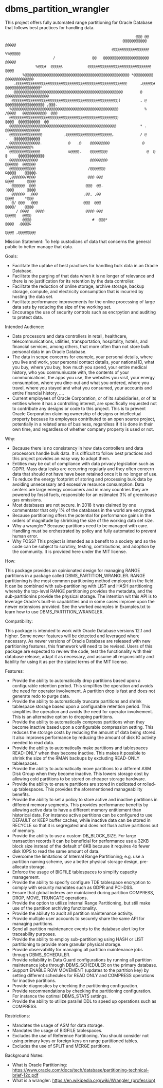 # dbms_partition_wrangler
This project offers fully automated range partitioning for Oracle Database that follows best practices for handling data.

                                                                @@@ @@                              
                                                          @@@@@@@@@@@            @@@@@              
                                                     @@@@@@@@@@@@@@@@@           %%@@@@@            
                          /                 @@   @@@@@@@@@@@@@@@@@@@@@            @@@@@             
                  %@@@#  @@@@@.           @@@@@@@@@@@@@@@@@@@@@@@@@@@@@            @@@@             
            %@@@@@@@@@@@@@@@@@@@@@@@@@@@@@@@@@@@@@@@@@@@@@@@@ *@@@@@@@@@       @@@@@@@@@@@@@        
        .@@@@@@@@@@@@@@@@@@@@@@@@@@@@@@@@@@@@@@@@@@@@@@@@@@@      ,@@@@@#    @@@@@@@@@@@@@@@@*      
        @@@@@@@@@@@@@@@@@@@@@@@@@@@@@@@@@@@@@@@@@@@@@@@@@@        @        @@@@@@@@@@@@@@@@@@@@     
       @@@@@@@@@@@@@@@@@@@@@@@@@@@@@@@@@@@@@@@@@@@@@@@@@(         . @    @@@@@@@@@@@@@@@@@@ ,@@@.   
      %@@@@@@@@@@@@@@@@@@@@@@@@@@@@@@@@@@@@@@@@@@@@@@@@@            %   /@@@@   @@@@@@@@@@@  @@@    
      @@@@@@@@@@@@@@@@@@@@@@@@@@@@@@@@@@@@@@@@@@@@@@@@@@                   @@@@  @@@@@@@@@@  @@     
      @@@@@@@@@@@@@@@@@@@@@@@@@@@@@@@@@@@@@@@@@@@@@@@@@           * .         @@@@@@@@@@@@@@@@      
      @@@@@@@@@@@@@@@          ,@@@@@@@@@@@@@@@@@@@@@,            / @       .   @@@@@@@@@@@@        
      @@@@@@@@@@@@@@.            @   .@    @@@@@@@@@               @            /@@@@@@@@@@@%       
      @@@@@@@@@@@@@@             &@@@@.    @@@@@@@@                  @  @  @     @@@@@@@@@@@@       
      @@@@@@@@@@@@@                        @@@@@@@@                             @@@@@@  @@@@@@      
      @@@@@@@@@@@@                        /@@@@@@@                              &@@@@    @@@@@.     
      ,@@@@@@/#@@@                        @@@ @@@                               &@@@      @@@@      
       @@@@@@  @@@                       @@@  @@.                               (@@@      @@@@      
       @@@@@@  .@@@                     .@@, ,@@                                 @@@@     *@@@      
       @/ @@@   @@@                     @@@  @@@                                 @@@@/    @@@@      
         / @@@@   @@@@                   @@@@ @@@                                 @@@@@   @@@@      
            @@@@                            #  @@@*                                @@@@  .@@@@&     
                                                                                    @@@@ ,@@@@@@@@

Mission Statement: To help custodians of data that concerns the general public to better manage that data.

Goals:
* Facilitate the uptake of best practices for handling bulk data in an Oracle Database.
* Facilitate the purging of that data when it is no longer of relevance and there is no justification for its retention by the data controller.
* Facilitate the reduction of online storage, archive storage, backup storage, compute, and electricity consumption that is incurred by hosting the data set.
* Facilitate performance improvements for the online processing of large data sets by reducing the size of the working set.
* Encourage the use of security controls such as encrpytion and auditing to protect data.

Intended Audience:
* Data processors and data controllers in retail, healthcare, telecommunications, utilities, transportation, hospitality, hotels, and financial services, among others, that more often than not store bulk personal data in an Oracle Database.
* The data in scope concerns for example, your personal details, where you live and work, your personal contact details, your national ID, what you buy, where you buy, how much you spend, your entire medical history, who you communiucate with, the contents of your communications, the apps you use, the websites you visit, your energy consumption, where you dine-out and what you ordered, where you travel, where you stayed and what you consumed, your accounts and entire financial history, ....
* Current employees of Oracle Corporation, or of its subsidiaries, or of its entities where it has a controlling interest, are specifically requested not to contribute any designs or code to this project. This is to prevent Oracle Corporation claiming ownership of designs or intellectual property because its employees contributed to an open source project, potentially in a related area of business, regardless if it is done in their own time, and regardless of whether company property is used or not.

Why:
* Because there is no consistency in how data controllers and data processors handle bulk data. It is difficult to follow best practices and this project provides an easy way to adopt them.
* Entities may be out of compliance with data privacy legislation such as GDPR. Mass data leaks are occurring regularly and they often concern data that should not have have been retained once it is no longer of use.
* To reduce the energy footprint of storing and processing bulk data by avoiding unnecessary and excessive resource consumption. Data centers are large energy consumers and in many countries they are powered by fossil fuels, responsible for an estimated 3% of greenhouse gas emissions.
* Most databases are not secure. In 2018 it was claimed by one commentator that only 1% of the databases in the world are encrypted.
* Because partitioning offers the potential for performance gains in the orders of magnitude by shrinking the size of the working data set size.
* Why a wrangler? Because partitions need to be managed with care. Handling must be orchestrated by policy and fully automated to prevent human error.
* Why FOSS? This project is intended as a benefit to a society and so the code can be subject to scrutiny, testing, contributions, and adoption by the community. It is provided here under the MIT license.

How:

This package provides an opinionated design for managing RANGE partitions in a package called DBMS_PARTITION_WRANGLER.
RANGE partitioning is the most common partitioning method employed in the field. It can be combined with sub-partitioning with LIST and HASH partitioning whereby the top-level RANGE partitioning provides the metadata, and the sub-partitionins provide the physical storage. The intention wit this API is to leverage Oracle's built-in capabilities and in some cases improve upon the newer extensions provided.
See the worked examples in Examples.txt to learn how to use DBMS_PARTITION_WRANGLER.

Compatibility:

This package is intended to work with Oracle Database versions 12.1 and higher. Some newer features will be detected and leveraged where necessary. As newer versions of Oracle Database are released with new partitioning features, this framework will need to be revised. Users of this package are expected to review the code, test the functionality with their database release, adapt it as necessary, and assume all responsibility and liability for using it as per the stated terms of the MIT license.

Features:

* Provide the ability to automatically drop partitions based upon a configurable retention period. This simplifies the operation and avoids the need for operator involvement. A partition drop is fast and does not generate redo to purge data.
* Provide the ability to automatically truncate partitions and shrink tablespace storage based upon a configurable retention period. This simplifies the operation and avoids the need for operator involvement. This is an alternative option to dropping partitions.
* Provide the ability to automatically compress partitions when they become inactive based upon a configurable compression setting. This reduces the storage costs by reducing the amount of data being stored. It also improves performance by reducing the amount of disk IO activity needed to read data.
* Provide the ability to automatically make partitions and tablespaces READ-ONLY when they become inactive. This makes it possible to shrink the size of the RMAN backups by excluding READ-ONLY tablespaces.
* Provide the ability to automatically move partitions to a different ASM Disk Group when they become inactive. This lowers storage cost by allowing cold partitions to be stored on cheaper storage hardware.
* Provide the ability to ensure partitions are stored in dedicated or rolled-up tablespaces. This provides the aforementioned manageability benefits.
* Provide the ability to set a policy to store active and inactive partitions in different memory segments. This provides performance benefits by allowing active data to have a different memory entitlement than historical data. For instance active partitions can be configured to use DEFAULT or KEEP buffer caches, while inactive data can be stored in RECYCLE so that it is segregated and does not flush active partitions out of memory.
* Provide the ability to use a custom DB_BLOCK_SIZE. For large transaction records it can be beneficial for performance use a 32KB block size instead of the default of 8KB because it requires 4x fewer disk IOPS to read the same amount of data.
* Overcome the limitations of Internal Range Partitioning; e.g. use a partition naming scheme, use a better physical storage design, pre-allocate storage.
* Enforce the usage of BIGFILE tablespaces to simplify capacity management.
* Provide the ability to specify configure TDE tablespace encryption to comply with security mandates such as GDPR and PCI-DSS.
* Ensure that global indexes are maintained during partition COMPRESS, DROP, MOVE, TRUNCATE operations.
* Provide the option to utilize Internal Range Partitioning, but still make use of the partition archiving functionality.
* Provide the abiluty to audit all partition maintenance activity.
* Provide multiple user accounts to securely share the same API for managing partitions.
* Send all partition maintenance events to the database alert log for traceability purposes.
* Provide the ability to employ sub-partitioning using HASH or LIST partitioning to provide more granular physical storage.
* Provide observability for managing all partition maintenance jobs through DBMS_SCHEDULER.
* Provide reliability in Data Guard configurations by running all partition maintenance jobs through DBMS_SCHEDULER on the primary database.
* Support ENABLE ROW MOVEMENT (updates to the partition key) by setting different schedules for READ ONLY and COMPRESS operations for inactive partitions.
* Provide diagnostics by checking the partitioning configuration.
* Provide recommendations by checking the partitioning configuration. For instance the optimal DBMS_STATS settings.
* Provide the ability to utilize parallel DDL to speed up operations such as COMPRESS.

Restrictions:

* Mandates the usage of ASM for data storage.
* Mandates the usage of BIGFILE tablespaces.
* Excludes the use of Reference Partitioning. You should consider not using primary keys or foreign keys on range partitioned tables.
* Excludes the use of SPLIT and MERGE partitions.

Background Notes:

* What is Oracle Partitioning: https://www.oracle.com/docs/tech/database/partitioning-technical-brief-12c.pdf
* What is a wrangler: https://en.wikipedia.org/wiki/Wrangler_(profession)
